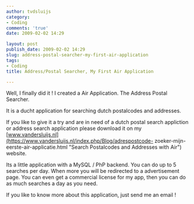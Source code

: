 ```yaml
---
author: tvdsluijs
category:
- Coding
comments: 'true'
date: 2009-02-02 14:29

layout: post
publish_date: 2009-02-02 14:29
slug: address-postal-searcher-my-first-air-application
tags:
- Coding
title: Address/Postal Searcher, My First Air Application

---
```

Well, I finally did it ! I created a Air Application. The Address Postal
Searcher.  
  
It is a ducht application for searching dutch postalcodes and addresses.  
  
  
  
If you like to give it a try and are in need of a dutch postal search
appliction or address search application please download it on my
[www.vandersluijs.nl](https://www.vandersluijs.nl/index.php/Blog/adrespostcode-
zoeker-mijn-eerste-air-applicatie.html "Search Postalcodes and Addresses with
Air") website.  
  
Its a little application with a MySQL / PhP backend. You can do up to 5
searches per day. When more you will be redirected to a advertisement page.
You can even get a commercial license for my app, then you can do as much
searches a day as you need.  
  
If you like to know more about this application, just send me an email !

